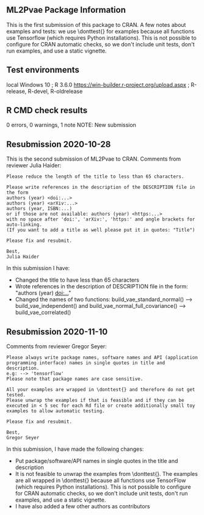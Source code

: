 ## ML2Pvae Package Information
This is the first submission of this package to CRAN. A few notes about examples and tests: we use \donttest{} for examples because all functions use Tensorflow (which requires Python installations). This is not possible to configure for CRAN automatic checks, so we don't include unit tests, don't run examples, and use a static vignette.

## Test environments
local Windows 10 ; R 3.6.0
https://win-builder.r-project.org/upload.aspx ; R-release, R-devel, R-oldrelease

## R CMD check results
0 errors, 0 warnings, 1 note
  NOTE: New submission

## Resubmission 2020-10-28
This is the second submission of ML2Pvae to CRAN. Comments from reviewer Julia Haider:
```
Please reduce the length of the title to less than 65 characters.

Please write references in the description of the DESCRIPTION file in
the form
authors (year) <doi:...>
authors (year) <arXiv:...>
authors (year, ISBN:...)
or if those are not available: authors (year) <https:...>
with no space after 'doi:', 'arXiv:', 'https:' and angle brackets for
auto-linking.
(If you want to add a title as well please put it in quotes: "Title")

Please fix and resubmit.

Best,
Julia Haider
```
In this submission I have:
 - Changed the title to have less than 65 characters
 - Wrote references in the description of DESCRIPTION file in the form: "authors (year) <doi:...>"
 - Changed the names of two functions: build_vae_standard_normal() --> build_vae_independent() and build_vae_normal_full_covariance() --> build_vae_correlated()
 
## Resubmission 2020-11-10
Comments from reviewer Gregor Seyer:
```
Please always write package names, software names and API (application
programming interface) names in single quotes in title and description.
e.g: --> 'tensorflow'
Please note that package names are case sensitive.

All your examples are wrapped in \donttest{} and therefore do not get
tested.
Please unwrap the examples if that is feasible and if they can be
executed in < 5 sec for each Rd file or create additionally small toy
examples to allow automatic testing.

Please fix and resubmit.

Best,
Gregor Seyer
```
In this submission, I have made the following changes:
 - Put package/software/API names in single quotes in the title and description
 - It is not feasible to unwrap the examples from \donttest{}. The examples are all wrapped in \donttest{} because all functions use TensorFlow (which requires Python installations). This is not possible to configure for CRAN automatic checks, so we don't include unit tests, don't run examples, and use a static vignette.
 - I have also added a few other authors as contributors
 
